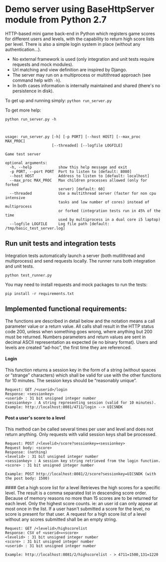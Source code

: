 # Demo server using BaseHttpServer module from Python 2.7

HTTP-based mini game back-end in Python which registers game scores for different users and levels, with the capability to return high score lists per level. There is also a simple login system in place (without any authentication...).

- No external framework is used (only integration and unit tests require requests and mock modules).
- Url matching and view definition are inspired by Django.
- The server may run on a multiprocess or multithread approach (see command help with `-h`).
- In both cases information is internally maintained and shared (there's no persistence in disk).

To get up and running simply: `python run_server.py`

To get more help:

    python run_server.py -h



    usage: run_server.py [-h] [-p PORT] [--host HOST] [--max_proc MAX_PROC]
                         [--threaded] [--logfile LOGFILE]
                         
    Game test server
    
    optional arguments:
      -h, --help            show this help message and exit
      -p PORT, --port PORT  Port to listen to [default: 8080]
      --host HOST           Address to listen to [default: localhost]
      --max_proc MAX_PROC   Max children processes allowed (only for forked
                            server) [default: 60]
      --threaded            Use a multithread server (faster for non cpu intensive
                            tasks and low number of cores) instead of multiprocess
                            or forked (integration tests run in 45% of the time
                            used by multiprocess in a dual core i5 laptop)
      --logfile LOGFILE     Log file path [default: /tmp/basic_test_server.log]


## Run unit tests and integration tests
Integration tests automatically launch a server (both mutlithread and multiprocess) and send requests locally.
The runner runs both integration and unit tests.

    python test_runner.py
    
You may need to install requests and mock packages to run the tests:

    pip install -r requirements.txt

## Implemented functional requirements:

The functions are described in detail below and the notation <value> means a call parameter value or a return value. All calls shall result in the HTTP status code 200, unless when something goes wrong, where anything but 200 must be returned. Numbers parameters and return values are sent in decimal ASCII representation as expected (ie no binary format).
Users and levels are created “ad-hoc”, the first time they are referenced.

#### Login
This function returns a session key in the form of a string (without spaces or “strange” characters) which shall be valid for use with the other functions for 10 minutes. The session keys should be “reasonably unique”.

    Request: GET /<userid>/login
    Response: <sessionkey>
    <userid> : 31 bit unsigned integer number
    <sessionkey> : A string representing session (valid for 10 minutes). Example: http://localhost:8081/4711/login --> UICSNDK

#### Post a user's score to a level
This method can be called several times per user and level and does not return anything. Only requests with valid session keys shall be processed.

    Request: POST /<levelid>/score?sessionkey=<sessionkey>
    Request body: <score>
    Response: (nothing)
    <levelid> : 31 bit unsigned integer number
    <sessionkey> : A session key string retrieved from the login function. <score> : 31 bit unsigned integer number
     
    Example: POST http://localhost:8081/2/score?sessionkey=UICSNDK (with the post body: 1500)

#### Get a high score list for a level
Retrieves the high scores for a specific level. The result is a comma separated list in descending score order. Because of memory reasons no more than 15 scores are to be returned for each level. Only the highest score counts. ie: an user id can only appear at most once in the list. If a user hasn't submitted a score for the level, no score is present for that user. A request for a high score list of a level without any scores submitted shall be an empty string.
    
    Request: GET /<levelid>/highscorelist
    Response: CSV of <userid>=<score>
    <levelid> : 31 bit unsigned integer number
    <score> : 31 bit unsigned integer number
    <userid> : 31 bit unsigned integer number
    
    Example: http://localhost:8081/2/highscorelist - > 4711=1500,131=1220

